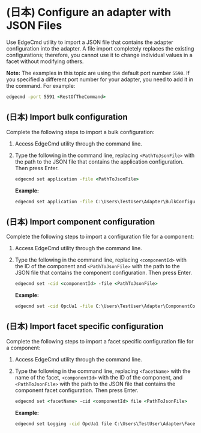 ﻿---
uid: ConfigureAnAdapterWithJsonFiles1-1
---

# (日本) Configure an adapter with JSON Files

Use EdgeCmd utility to  import a JSON file that contains the adapter configuration into the adapter. A file import completely replaces the existing configurations; therefore, you cannot use it to change individual values in a facet without modifying others.

**Note:** The examples in this topic are using the default port number `5590`. If you specified a different port number for your adapter, you need to add it in the command. For example:

```cmd
edgecmd -port 5591 <RestOfTheCommand>
```

## (日本) Import bulk configuration

Complete the following steps to import a bulk configuration:

1. Access EdgeCmd utility through the command line.
2. Type the following in the command line, replacing `<PathToJsonFile>` with the path to the JSON file that contains the application configuration. Then press Enter.

   ```cmd
   edgecmd set application -file <PathToJsonFile>
   ```

   **Example:**

   ```cmd
   edgecmd set application -file C:\Users\TestUser\Adapter\BulkConfiguration.json
   ```

## (日本) Import component configuration

Complete the following steps to import a configuration file for a component:

1. Access EdgeCmd utility through the command line.
2. Type the following in the command line, replacing `<componentId>` with the ID of the component and `<PathToJsonFile>` with the path to the JSON file that contains the component configuration. Then press Enter.

   ```cmd
   edgecmd set -cid <componentId> -file <PathToJsonFile>
   ```

   **Example:**

   ```cmd
   edgecmd set -cid OpcUa1 -file C:\Users\TestUser\Adapter\ComponentConfiguration.json
   ```

## (日本) Import facet specific configuration

Complete the following steps to import a facet specific configuration file for a component:

1. Access EdgeCmd utility through the command line.
2. Type the following in the command line, replacing `<facetName>` with the name of the facet, `<componentId>` with the ID of the component, and `<PathToJsonFile>` with the path to the JSON file that contains the component facet configuration. Then press Enter.

   ```cmd
   edgecmd set <facetName> -cid <componentId> file <PathToJsonFile>
   ```

   **Example:**

   ```cmd
   edgecmd set Logging -cid OpcUa1 file C:\Users\TestUser\Adapter\FacetConfiguration.json
   ```

